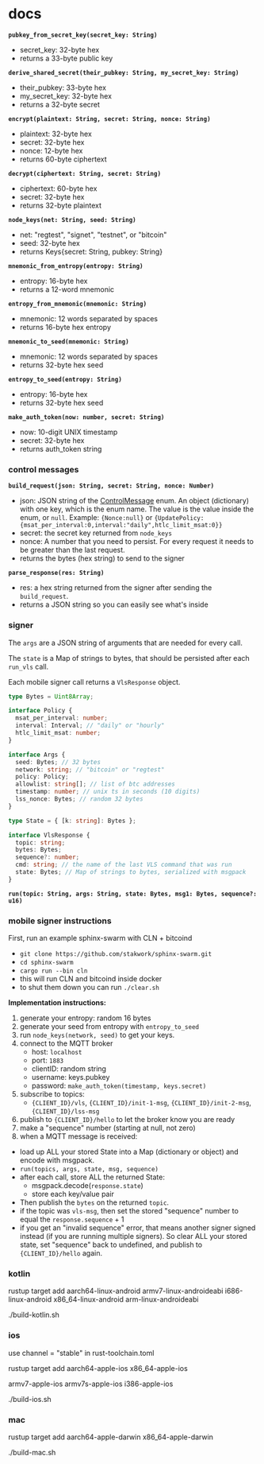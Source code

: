 # docs

**`pubkey_from_secret_key(secret_key: String)`**

- secret_key: 32-byte hex
- returns a 33-byte public key

**`derive_shared_secret(their_pubkey: String, my_secret_key: String)`**

- their_pubkey: 33-byte hex
- my_secret_key: 32-byte hex
- returns a 32-byte secret

**`encrypt(plaintext: String, secret: String, nonce: String)`**

- plaintext: 32-byte hex
- secret: 32-byte hex
- nonce: 12-byte hex
- returns 60-byte ciphertext

**`decrypt(ciphertext: String, secret: String)`**

- ciphertext: 60-byte hex
- secret: 32-byte hex
- returns 32-byte plaintext

**`node_keys(net: String, seed: String)`**

- net: "regtest", "signet", "testnet", or "bitcoin"
- seed: 32-byte hex
- returns Keys{secret: String, pubkey: String}

**`mnemonic_from_entropy(entropy: String)`**

- entropy: 16-byte hex
- returns a 12-word mnemonic

**`entropy_from_mnemonic(mnemonic: String)`**

- mnemonic: 12 words separated by spaces
- returns 16-byte hex entropy

**`mnemonic_to_seed(mnemonic: String)`**

- mnemonic: 12 words separated by spaces
- returns 32-byte hex seed

**`entropy_to_seed(entropy: String)`**

- entropy: 16-byte hex
- returns 32-byte hex seed

**`make_auth_token(now: number, secret: String)`**

- now: 10-digit UNIX timestamp
- secret: 32-byte hex
- returns auth_token string

### control messages

**`build_request(json: String, secret: String, nonce: Number)`**

- json: JSON string of the [ControlMessage](https://github.com/stakwork/sphinx-rs/blob/master/glyph/src/types.rs#L7) enum. An object (dictionary) with one key, which is the enum name. The value is the value inside the enum, or `null`. Example: `{Nonce:null}` or `{UpdatePolicy:{msat_per_interval:0,interval:"daily",htlc_limit_msat:0}}`
- secret: the secret key returned from `node_keys`
- nonce: A number that you need to persist. For every request it needs to be greater than the last request.
- returns the bytes (hex string) to send to the signer

**`parse_response(res: String)`**

- res: a hex string returned from the signer after sending the `build_request`.
- returns a JSON string so you can easily see what's inside

### signer

The `args` are a JSON string of arguments that are needed for every call.

The `state` is a Map of strings to bytes, that should be persisted after each `run_vls` call.

Each mobile signer call returns a `VlsResponse` object.

```ts
type Bytes = Uint8Array;

interface Policy {
  msat_per_interval: number;
  interval: Interval; // "daily" or "hourly"
  htlc_limit_msat: number;
}

interface Args {
  seed: Bytes; // 32 bytes
  network: string; // "bitcoin" or "regtest"
  policy: Policy;
  allowlist: string[]; // list of btc addresses
  timestamp: number; // unix ts in seconds (10 digits)
  lss_nonce: Bytes; // random 32 bytes
}

type State = { [k: string]: Bytes };

interface VlsResponse {
  topic: string;
  bytes: Bytes;
  sequence?: number;
  cmd: string; // the name of the last VLS command that was run
  state: Bytes; // Map of strings to bytes, serialized with msgpack
}
```

**`run(topic: String, args: String, state: Bytes, msg1: Bytes, sequence?: u16)`**

### mobile signer instructions

First, run an example sphinx-swarm with CLN + bitcoind

- `git clone https://github.com/stakwork/sphinx-swarm.git`
- `cd sphinx-swarm`
- `cargo run --bin cln`
- this will run CLN and bitcoind inside docker
- to shut them down you can run `./clear.sh`

**Implementation instructions:**

1. generate your entropy: random 16 bytes
2. generate your seed from entropy with `entropy_to_seed`
3. run `node_keys(network, seed)` to get your keys.
4. connect to the MQTT broker
   - host: `localhost`
   - port: `1883`
   - clientID: random string
   - username: keys.pubkey
   - password: `make_auth_token(timestamp, keys.secret)`
5. subscribe to topics:
   - `{CLIENT_ID}/vls`, `{CLIENT_ID}/init-1-msg`, `{CLIENT_ID}/init-2-msg`, `{CLIENT_ID}/lss-msg`
6. publish to `{CLIENT_ID}/hello` to let the broker know you are ready
7. make a "sequence" number (starting at null, not zero)
8. when a MQTT message is received:

- load up ALL your stored State into a Map (dictionary or object) and encode with msgpack.
- `run(topics, args, state, msg, sequence)`
- after each call, store ALL the returned State:
  - msgpack.decode(`response.state`)
  - store each key/value pair
- Then publish the `bytes` on the returned `topic`.
- if the topic was `vls-msg`, then set the stored "sequence" number to equal the `response.sequence` + 1
- if you get an "invalid sequence" error, that means another signer signed instead (if you are running multiple signers). So clear ALL your stored state, set "sequence" back to undefined, and publish to `{CLIENT_ID}/hello` again.

### kotlin

rustup target add aarch64-linux-android armv7-linux-androideabi i686-linux-android x86_64-linux-android arm-linux-androideabi

./build-kotlin.sh

### ios

use channel = "stable" in rust-toolchain.toml

rustup target add aarch64-apple-ios x86_64-apple-ios

armv7-apple-ios
armv7s-apple-ios
i386-apple-ios

./build-ios.sh

### mac

rustup target add aarch64-apple-darwin x86_64-apple-darwin

./build-mac.sh

